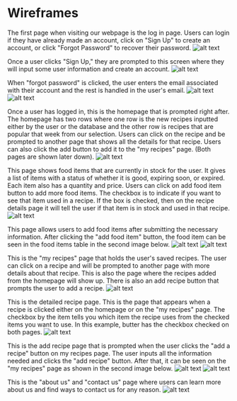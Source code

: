 # Wireframes

The first page when visiting our webpage is the log in page. Users can login if they have already made an account, click on "Sign Up" to create an account, or click "Forgot Password" to recover their password. 
![alt text](LoginPage.jpg)




Once a user clicks "Sign Up," they are prompted to this screen where they will input some user information and create an account.
![alt text](SignUp.jpg)




When "forgot password" is clicked, the user enters the email associated with their account and the rest is handled in the user's email.
![alt text](Forgotpassword.png)
![alt text](Forgotpassword2.png)


Once a user has logged in, this is the homepage that is prompted right after. The homepage has two rows where one row is the new recipes inputted either by the user or the database and the other row is recipes that are popular that week from our selection. Users can click on the recipe and be prompted to another page that shows all the details for that recipe. Users can also click the add button to add it to the "my recipes" page. (Both pages are shown later down).
![alt text](Homepage.jpg)

This page shows food items that are currently in stock for the user. It gives a list of items with a status of whether it is good, expiring soon, or expired. Each item also has a quantity and price. Users can click on add food item button to add more food items.  The checkbox is to indicate if you want to see that item used in a recipe. If the box is checked, then on the recipe details page it will tell the user if that item is in stock and used in that recipe. 
![alt text](fooditemstable.jpg)

This page allows users to add food items after submitting the necessary information. After clicking the "add food item" button, the food item can be seen in the food items table in the second image below. 
![alt text](additempage.jpg)
![alt text](fooditemstable2.jpg)

This is the "my recipes" page that holds the user's saved recipes. The user can click on a recipe and will be prompted to another page with more details about that recipe. This is also the page where the recipes added from the homepage will show up. There is also an add recipe button that prompts the user to add a recipe. 
![alt text](Recipes.jpg)

This is the detailed recipe page. This is the page that appears when a recipe is clicked either on the homepage or on the "my recipes" page. The checkbox by the item tells you which item the recipe uses from the checked items you want to use. In this example, butter has the checkbox checked on both pages.
![alt text](RecipeFound.jpg)

This is the add recipe page that is prompted when the user clicks the "add a recipe" button on my recipes page. The user inputs all the information needed and clicks the "add recipe" button. After that, it can be seen on the "my recipes" page as shown in the second image below. 
![alt text](addrecipe.jpg)
![alt text](Recipes2.jpg)



This is the "about us" and "contact us" page where users can learn more about us and find ways to contact us for any reason. 
![alt text](aboutuspage.jpg)
